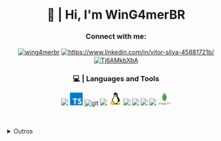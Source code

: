 <h1 align="center">👋 | Hi, I'm WinG4merBR</h1>
<div align="center">
   
   <h3 align="center">Connect with me:</h3>
<p align="center">
<a href="https://twitter.com/wing4merbr" target="blank"><img align="center" src="https://raw.githubusercontent.com/rahuldkjain/github-profile-readme-generator/master/src/images/icons/Social/twitter.svg" alt="wing4merbr" height="30" width="40" /></a>
<a href="https://linkedin.com/in/https://www.linkedin.com/in/vitor-silva-45881721b/" target="blank"><img align="center" src="https://raw.githubusercontent.com/rahuldkjain/github-profile-readme-generator/master/src/images/icons/Social/linked-in-alt.svg" alt="https://www.linkedin.com/in/vitor-silva-45881721b/" height="30" width="40" /></a>
<a href="https://discord.com/users/687867247116812378" target="blank"><img align="center" src="https://discord.com/assets/3437c10597c1526c3dbd98c737c2bcae.svg" alt="Tj6AMkbXbA" height="30" width="40" /></a>
</p>
   
### 💻 | Languages and Tools

<img src="https://cdn.jsdelivr.net/gh/devicons/devicon/icons/javascript/javascript-original.svg" width="30"/> <img src="https://raw.githubusercontent.com/devicons/devicon/master/icons/typescript/typescript-original.svg" alt="typescript" width="30"/>
<img src="https://www.vectorlogo.zone/logos/git-scm/git-scm-icon.svg" alt="git" width="30"/> 
   <img src="https://seeklogo.com/images/W/webstorm-logo-691E749F21-seeklogo.com.png" width="30"/>
<img src="https://raw.githubusercontent.com/devicons/devicon/master/icons/linux/linux-original.svg" alt="linux" width="30"/>
<img src="https://cdn.jsdelivr.net/gh/devicons/devicon/icons/html5/html5-original.svg" width="30"/> <img src="https://cdn.jsdelivr.net/gh/devicons/devicon/icons/css3/css3-original.svg" width="30"/> <img src="https://cdn.jsdelivr.net/gh/devicons/devicon/icons/nodejs/nodejs-original.svg" width="30"/> <img src="https://cdn.jsdelivr.net/gh/devicons/devicon/icons/express/express-original.svg" width="30"/>
<img src="https://raw.githubusercontent.com/devicons/devicon/master/icons/mongodb/mongodb-original-wordmark.svg" alt="mongodb" width="30"/>

<br>
<br>

<details align="left">
   <summary>Outros</summary>
   <br>
   
   ![Top Linguagens](https://github-readme-stats.vercel.app/api/top-langs/?username=wing4merbr&layout=compact)
<img src="https://github-readme-streak-stats.herokuapp.com/?user=WinG4merBR&theme=tokyonight" alt="mystreak"/>
   
   ![Contribution](https://activity-graph.herokuapp.com/graph?username=WinG4merBR&theme=react-dark&hide_border=true&area=true)



</details>
</div>

